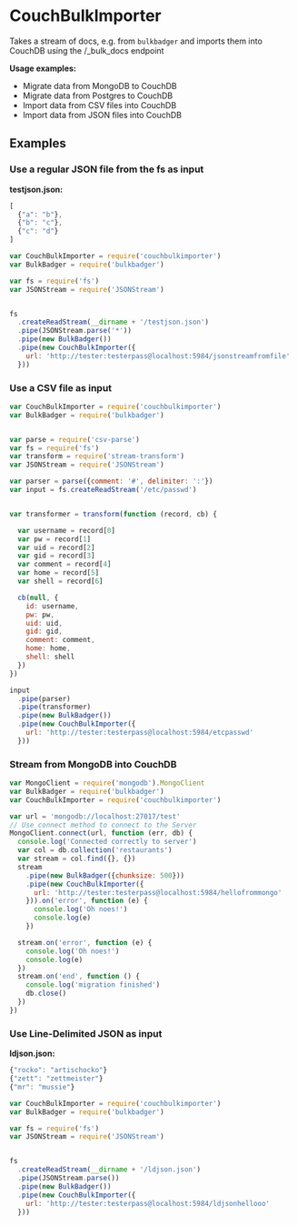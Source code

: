 # CouchBulkImporter

Takes a stream of docs, e.g. from `bulkbadger` and imports them into
CouchDB using the /_bulk_docs endpoint


**Usage examples:**

 - Migrate data from MongoDB to CouchDB
 - Migrate data from Postgres to CouchDB
 - Import data from CSV files into CouchDB
 - Import data from JSON files into CouchDB


## Examples

### Use a regular JSON file from the fs as input

**testjson.json:**

```js
[
  {"a": "b"},
  {"b": "c"},
  {"c": "d"}
]

```

```js
var CouchBulkImporter = require('couchbulkimporter')
var BulkBadger = require('bulkbadger')

var fs = require('fs')
var JSONStream = require('JSONStream')


fs
  .createReadStream(__dirname + '/testjson.json')
  .pipe(JSONStream.parse('*'))
  .pipe(new BulkBadger())
  .pipe(new CouchBulkImporter({
    url: 'http://tester:testerpass@localhost:5984/jsonstreamfromfile'
  }))


```

### Use a CSV file as input


```js
var CouchBulkImporter = require('couchbulkimporter')
var BulkBadger = require('bulkbadger')


var parse = require('csv-parse')
var fs = require('fs')
var transform = require('stream-transform')
var JSONStream = require('JSONStream')

var parser = parse({comment: '#', delimiter: ':'})
var input = fs.createReadStream('/etc/passwd')


var transformer = transform(function (record, cb) {

  var username = record[0]
  var pw = record[1]
  var uid = record[2]
  var gid = record[3]
  var comment = record[4]
  var home = record[5]
  var shell = record[6]

  cb(null, {
    id: username,
    pw: pw,
    uid: uid,
    gid: gid,
    comment: comment,
    home: home,
    shell: shell
  })
})

input
  .pipe(parser)
  .pipe(transformer)
  .pipe(new BulkBadger())
  .pipe(new CouchBulkImporter({
    url: 'http://tester:testerpass@localhost:5984/etcpasswd'
  }))

```

### Stream from MongoDB into CouchDB

```js
var MongoClient = require('mongodb').MongoClient
var BulkBadger = require('bulkbadger')
var CouchBulkImporter = require('couchbulkimporter')

var url = 'mongodb://localhost:27017/test'
// Use connect method to connect to the Server
MongoClient.connect(url, function (err, db) {
  console.log('Connected correctly to server')
  var col = db.collection('restaurants')
  var stream = col.find({}, {})
  stream
    .pipe(new BulkBadger({chunksize: 500}))
    .pipe(new CouchBulkImporter({
      url: 'http://tester:testerpass@localhost:5984/hellofrommongo'
    })).on('error', function (e) {
      console.log('Oh noes!')
      console.log(e)
    })

  stream.on('error', function (e) {
    console.log('Oh noes!')
    console.log(e)
  })
  stream.on('end', function () {
    console.log('migration finished')
    db.close()
  })
})

```

### Use Line-Delimited JSON as input

**ldjson.json:**

```js
{"rocko": "artischocko"}
{"zett": "zettmeister"}
{"mr": "mussie"}
```

```js
var CouchBulkImporter = require('couchbulkimporter')
var BulkBadger = require('bulkbadger')

var fs = require('fs')
var JSONStream = require('JSONStream')


fs
  .createReadStream(__dirname + '/ldjson.json')
  .pipe(JSONStream.parse())
  .pipe(new BulkBadger())
  .pipe(new CouchBulkImporter({
    url: 'http://tester:testerpass@localhost:5984/ldjsonhellooo'
  }))
```
